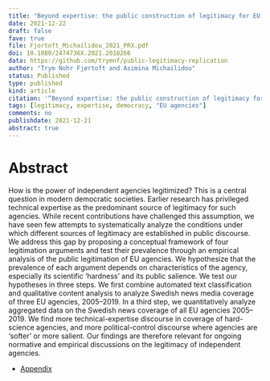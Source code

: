 ```yaml
---
title: "Beyond expertise: the public construction of legitimacy for EU agencies"
date: 2021-12-22
draft: false
fave: true
file: Fjortoft_Michailidou_2021_PRX.pdf
doi: 10.1080/2474736X.2021.2018266
data: https://github.com/trymnf/public-legitimacy-replication
author: "Trym Nohr Fjørtoft and Asimina Michailidou"
status: Published
type: published
kind: article
citation: '“Beyond expertise: the public construction of legitimacy for EU agencies.” <em>Political Research Exchange</em>. With Asimina Michailidou.'
tags: [legitimacy, expertise, democracy, "EU agencies"]
comments: no
publishdate: 2021-12-21
abstract: true
---
```


# Abstract

How is the power of independent agencies legitimized? This is a central question in modern democratic societies. Earlier research has privileged technical expertise as the predominant source of legitimacy for such agencies. While recent contributions have challenged this assumption, we have seen few attempts to systematically analyze the conditions under which different sources of legitimacy are established in public discourse. We address this gap by proposing a conceptual framework of four legitimation arguments and test their prevalence through an empirical analysis of the public legitimation of EU agencies. We hypothesize that the prevalence of each argument depends on characteristics of the agency, especially its scientific ‘hardness’ and its public salience. We test our hypotheses in three steps. We first combine automated text classification and qualitative content analysis to analyze Swedish news media coverage of three EU agencies, 2005–2019. In a third step, we quantitatively analyze aggregated data on the Swedish news coverage of all EU agencies 2005–2019. We find more technical-expertise discourse in coverage of hard-science agencies, and more political-control discourse where agencies are ‘softer’ or more salient. Our findings are therefore relevant for ongoing normative and empirical discussions on the legitimacy of independent agencies.

* [Appendix](/files/supplementary/prx-online-appendix.pdf) 

